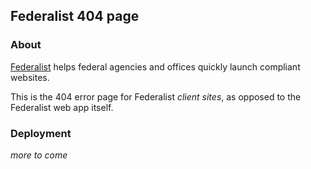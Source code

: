 ## Federalist 404 page

### About

[Federalist](https://github.com/18F/federalist) helps federal agencies and offices quickly launch compliant websites.

This is the 404 error page for Federalist *client sites*, as opposed to the Federalist web app itself.

### Deployment

_more to come_
